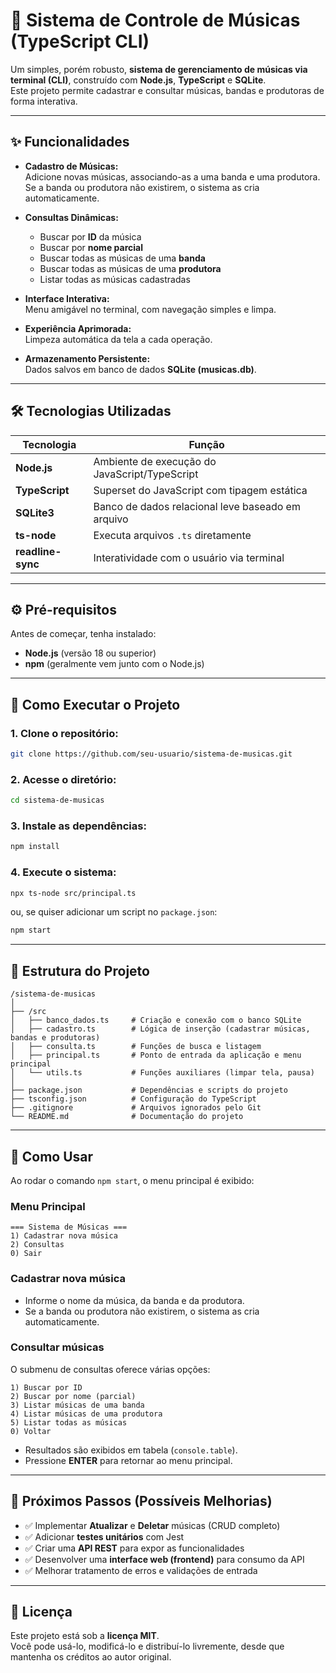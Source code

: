 # 🎵 Sistema de Controle de Músicas (TypeScript CLI)

Um simples, porém robusto, **sistema de gerenciamento de músicas via terminal (CLI)**, construído com **Node.js**, **TypeScript** e **SQLite**.  
Este projeto permite cadastrar e consultar músicas, bandas e produtoras de forma interativa.

---

## ✨ Funcionalidades

- **Cadastro de Músicas:**  
  Adicione novas músicas, associando-as a uma banda e uma produtora.  
  Se a banda ou produtora não existirem, o sistema as cria automaticamente.

- **Consultas Dinâmicas:**  
  - Buscar por **ID** da música  
  - Buscar por **nome parcial**  
  - Buscar todas as músicas de uma **banda**  
  - Buscar todas as músicas de uma **produtora**  
  - Listar todas as músicas cadastradas  

- **Interface Interativa:**  
  Menu amigável no terminal, com navegação simples e limpa.

- **Experiência Aprimorada:**  
  Limpeza automática da tela a cada operação.

- **Armazenamento Persistente:**  
  Dados salvos em banco de dados **SQLite (musicas.db)**.

---

## 🛠️ Tecnologias Utilizadas

| Tecnologia | Função |
|-------------|--------|
| **Node.js** | Ambiente de execução do JavaScript/TypeScript |
| **TypeScript** | Superset do JavaScript com tipagem estática |
| **SQLite3** | Banco de dados relacional leve baseado em arquivo |
| **ts-node** | Executa arquivos `.ts` diretamente |
| **readline-sync** | Interatividade com o usuário via terminal |

---

## ⚙️ Pré-requisitos

Antes de começar, tenha instalado:
- **Node.js** (versão 18 ou superior)
- **npm** (geralmente vem junto com o Node.js)

---

## 🚀 Como Executar o Projeto

### 1. Clone o repositório:
```bash
git clone https://github.com/seu-usuario/sistema-de-musicas.git
```

### 2. Acesse o diretório:
```bash
cd sistema-de-musicas
```

### 3. Instale as dependências:
```bash
npm install
```

### 4. Execute o sistema:
```bash
npx ts-node src/principal.ts
```
ou, se quiser adicionar um script no `package.json`:
```bash
npm start
```

---

## 📂 Estrutura do Projeto

```
/sistema-de-musicas
│
├── /src
│   ├── banco_dados.ts     # Criação e conexão com o banco SQLite
│   ├── cadastro.ts        # Lógica de inserção (cadastrar músicas, bandas e produtoras)
│   ├── consulta.ts        # Funções de busca e listagem
│   ├── principal.ts       # Ponto de entrada da aplicação e menu principal
│   └── utils.ts           # Funções auxiliares (limpar tela, pausa)
│
├── package.json           # Dependências e scripts do projeto
├── tsconfig.json          # Configuração do TypeScript
├── .gitignore             # Arquivos ignorados pelo Git
└── README.md              # Documentação do projeto
```

---

## 📖 Como Usar

Ao rodar o comando `npm start`, o menu principal é exibido:

### **Menu Principal**
```
=== Sistema de Músicas ===
1) Cadastrar nova música
2) Consultas
0) Sair
```

### **Cadastrar nova música**
- Informe o nome da música, da banda e da produtora.  
- Se a banda ou produtora não existirem, o sistema as cria automaticamente.

### **Consultar músicas**
O submenu de consultas oferece várias opções:
```
1) Buscar por ID
2) Buscar por nome (parcial)
3) Listar músicas de uma banda
4) Listar músicas de uma produtora
5) Listar todas as músicas
0) Voltar
```
- Resultados são exibidos em tabela (`console.table`).
- Pressione **ENTER** para retornar ao menu principal.

---

## 🔮 Próximos Passos (Possíveis Melhorias)

- ✅ Implementar **Atualizar** e **Deletar** músicas (CRUD completo)  
- ✅ Adicionar **testes unitários** com Jest  
- ✅ Criar uma **API REST** para expor as funcionalidades  
- ✅ Desenvolver uma **interface web (frontend)** para consumo da API  
- ✅ Melhorar tratamento de erros e validações de entrada  

---

## 📄 Licença

Este projeto está sob a **licença MIT**.  
Você pode usá-lo, modificá-lo e distribuí-lo livremente, desde que mantenha os créditos ao autor original.
